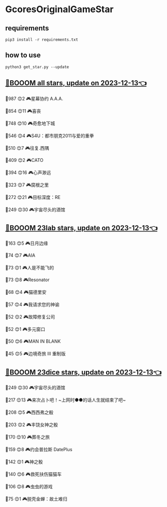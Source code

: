 # GcoresOriginalGameStar

## requirements
```
pip3 install -r requirements.txt
```

## how to use
```
python3 get_star.py --update
```

## [🔗BOOOM all stars, update on 2023-12-13👈](https://raw.githack.com/sichaozhang1112/GcoresOriginalGameStar/main/all.html) 
🌟987 😊2   🎮星幕协约 A.A.A.        

🌟854 😊11  🎮喜丧                 

🌟748 😊10  🎮奇愈地下城              

🌟546 😊4   🎮S4U：都市朋克2011与爱的重拳  

🌟510 😊7   🎮往复.西隅              

🌟409 😊2   🎮CATO               

🌟394 😊16  🎮心声渺远               

🌟323 😊7   🎮腐根之里               

🌟272 😊21  🎮目标深度：RE            

🌟249 😊30  🎮宇宙尽头的酒馆            

## [🔗BOOOM 23lab stars, update on 2023-12-13👈](https://raw.githack.com/sichaozhang1112/GcoresOriginalGameStar/main/23lab.html) 
🌟163 😊5   🎮日月边缘               

🌟74  😊7   🎮AIA                

🌟73  😊1   🎮人是不能飞的             

🌟73  😊8   🎮Resonator          

🌟68  😊4   🎮猫德里安               

🌟57  😊4   🎮我请求您的神谕            

🌟52  😊2   🎮故障修复公司             

🌟52  😊1   🎮多元窗口               

🌟50  😊6   🎮MAN IN BLANK       

🌟45  😊5   🎮边境奇旅 III 重制版       

## [🔗BOOOM 23dice stars, update on 2023-12-13👈](https://raw.githack.com/sichaozhang1112/GcoresOriginalGameStar/main/23dice.html) 
🌟249 😊30  🎮宇宙尽头的酒馆            

🌟217 😊13  🎮来次占卜吧！~上网时●●的话人生就结束了吧~

🌟208 😊5   🎮西西弗之骰              

🌟203 😊2   🎮丰饶女神之骰             

🌟170 😊10  🎮葬冬之旅               

🌟159 😊8   🎮约会普拉斯 DatePlus     

🌟142 😊1   🎮神之骰                

🌟140 😊6   🎮救死扶伤猫猫车            

🌟106 😊8   🎮虫虫的游戏              

🌟75  😊1   🎮脱壳金蝉：故土难归          

